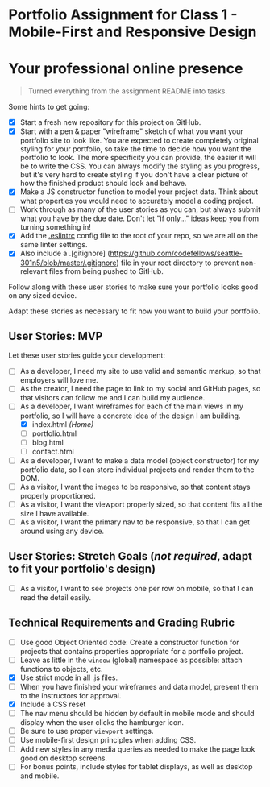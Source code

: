 # Portfolio Assignment for Class 1 - Mobile-First and Responsive Design

# Your professional online presence

> Turned everything from the assignment README into tasks.

Some hints to get going:

- [x] Start a fresh new repository for this project on GitHub.
- [x] Start with a pen & paper "wireframe" sketch of what you want your portfolio site to look like. You are expected to create completely original styling for your portfolio, so take the time to decide how you want the portfolio to look. The more specificity you can provide, the easier it will be to write the CSS. You can always modify the styling as you progress, but it's very hard to create styling if you don't have a clear picture of how the finished product should look and behave.
- [x] Make a JS constructor function to model your project data. Think about what properties you would need to accurately model a coding project.
- [ ] Work through as many of the user stories as you can, but always submit what you have by the due date. Don't let "if only..." ideas keep you from turning something in!
- [x] Add the [.eslintrc]() config file to the root of your repo, so we are all on the same linter settings.
- [x] Also include a .[gitignore] (https://github.com/codefellows/seattle-301n5/blob/master/.gitignore) file in your root directory to prevent non-relevant files from being pushed to GitHub.

Follow along with these user stories to make sure your portfolio looks good on any sized device.

Adapt these stories as necessary to fit how you want to build your portfolio.

## User Stories: MVP
Let these user stories guide your development:
  - [ ] As a developer, I need my site to use valid and semantic markup, so that employers will love me.
  - [ ] As the creator, I need the page to link to my social and GitHub pages, so that visitors can follow me and I can build my audience.
  - [ ] As a developer, I want wireframes for each of the main views in my portfolio, so I will have a concrete idea of the design I am building.
    - [x] index.html _(Home)_
    - [ ] portfolio.html
    - [ ] blog.html
    - [ ] contact.html
  - [ ] As a developer, I want to make a data model (object constructor) for my portfolio data, so I can store individual projects and render them to the DOM.
  - [ ] As a visitor, I want the images to be responsive, so that content stays properly proportioned.
  - [ ] As a visitor, I want the viewport properly sized, so that content fits all the size I have available.
  - [ ] As a visitor, I want the primary nav to be responsive, so that I can get around using any device.

## User Stories: Stretch Goals (*not required*, adapt to fit your portfolio's design)
  - [ ] As a visitor, I want to see projects one per row on mobile, so that I can read the detail easily.

## Technical Requirements and Grading Rubric
- [ ] Use good Object Oriented code: Create a constructor function for projects that contains properties appropriate for a portfolio project.
- [ ] Leave as little in the `window` (global) namespace as possible: attach functions to objects, etc.
- [x] Use strict mode in all .js files.
- [ ] When you have finished your wireframes and data model, present them to the instructors for approval.
- [x] Include a CSS reset
- [ ] The nav menu should be hidden by default in mobile mode and should display when the user clicks the hamburger icon.
- [ ] Be sure to use proper `viewport` settings.
- [ ] Use mobile-first design principles when adding CSS.
- [ ] Add new styles in any media queries as needed to make the page look good on desktop screens.
- [ ] For bonus points, include styles for tablet displays, as well as desktop and mobile.
